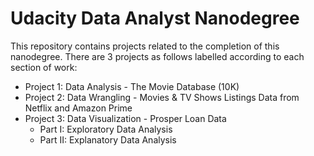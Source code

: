# Udacity Data Analyst Nanodegree

This repository contains projects related to the completion of this nanodegree. There are 3 projects as follows labelled according to each section of work:

* Project 1: Data Analysis - The Movie Database (10K)
* Project 2: Data Wrangling - Movies & TV Shows Listings Data from Netflix and Amazon Prime
* Project 3: Data Visualization - Prosper Loan Data
  *   Part I: Exploratory Data Analysis
  *   Part II: Explanatory Data Analysis
